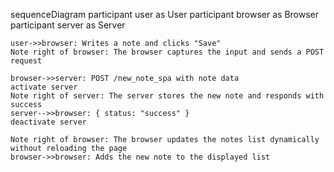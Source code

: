 sequenceDiagram
    participant user as User
    participant browser as Browser
    participant server as Server

    user->>browser: Writes a note and clicks "Save"
    Note right of browser: The browser captures the input and sends a POST request

    browser->>server: POST /new_note_spa with note data
    activate server
    Note right of server: The server stores the new note and responds with success
    server-->>browser: { status: "success" }
    deactivate server

    Note right of browser: The browser updates the notes list dynamically without reloading the page
    browser->>browser: Adds the new note to the displayed list